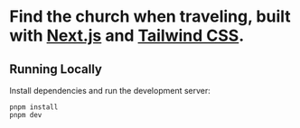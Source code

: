 # Find the church when traveling, built with [Next.js](https://nextjs.org/) and [Tailwind CSS](https://tailwindcss.com/)\.


## Running Locally

Install dependencies and run the development server:
```sh-session
pnpm install
pnpm dev
```